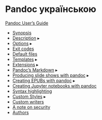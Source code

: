 # Pandoc українською

[Pandoc User’s Guide](https://pandoc.org/MANUAL.html)

- [Synopsis](https://pandoc.org/MANUAL.html#synopsis)
- [Description](description.md) ▸
- [Options](options.md) ▸
- [Exit codes](https://pandoc.org/MANUAL.html#exit-codes)
- [Default files](https://pandoc.org/MANUAL.html#default-files)
- [Templates](templates.md) ▸
- [Extensions](https://pandoc.org/MANUAL.html#extensions) ▸
- [Pandoc’s Markdown](https://pandoc.org/MANUAL.html#pandocs-markdown) ▸
- [Producing slide shows with pandoc](https://pandoc.org/MANUAL.html#producing-slide-shows-with-pandoc) ▸
- [Creating EPUBs with pandoc](https://pandoc.org/MANUAL.html#creating-epubs-with-pandoc) ▸
- [Creating Jupyter notebooks with pandoc](https://pandoc.org/MANUAL.html#creating-jupyter-notebooks-with-pandoc)
- [Syntax highlighting](https://pandoc.org/MANUAL.html#syntax-highlighting)
- [Custom Styles](https://pandoc.org/MANUAL.html#custom-styles) ▸
- [Custom writers](https://pandoc.org/MANUAL.html#custom-writers)
- [A note on security](https://pandoc.org/MANUAL.html#a-note-on-security)
- [Authors](https://pandoc.org/MANUAL.html#authors)